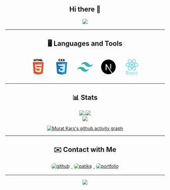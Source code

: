 <div align="center">

## Hi there 👋

</div>

<div align="center">
<a href="https://github.com/KarsMurat" target="_blank">
<img src="https://readme-typing-svg.muratkars.me?font=Fira+Code&duration=2000&pause=1000&color=61DBFB&background=0d1117&center=true&vCenter=true&width=435&lines=Welcome+to+my+page%2C+this+is+Murat" />
</a>
</div>

---

<div align="center">

## 🖥️ Languages and Tools

<div align="center">    
<a href="https://github.com/KarsMurat" target="_blank"><img style="margin: 10px" src="/img/html5.svg" alt="HTML5" title="HTML5" height="50" /></a> 
<a href="https://github.com/KarsMurat" target="_blank"><img style="margin: 10px" src="/img/css3.svg" alt="CSS3" title="CSS3" height="50" /></a>  
<a href="https://github.com/KarsMurat" target="_blank"><img style="margin: 10px" src="/img/tailwindcss.svg" alt="Tailwind CSS" title="Tailwind CSS" height="50" /></a>
<a href="https://github.com/KarsMurat" target="_blank"><img style="margin: 10px" src="/img/nextjs.svg" alt="NextJS" title="NextJS" height="50" /></a> 
<a href="https://github.com/KarsMurat" target="_blank"><img style="margin: 10px" src="/img/react.svg" alt="React" title="React" height="50" /></a>  
</div>
  
---
  
## 📊 Stats
<div align="center">
<a href="https://github.com/KarsMurat/Personal-Website">
  <img align="center" src="https://github-stats.muratkars.me/api/pin/?username=KarsMurat&repo=Personal-Portfolio-Website&show_owner=true&theme=react&hide_border=true" />
</a>
<a href="https://github.com/KarsMurat">
  <img align="center" src="https://github-stats.muratkars.me/api/top-langs/?username=KarsMurat&layout=compact&theme=react&hide_border=true&langs_count=10" />
</a>
</div>
 
<div align="center"> 
<a href="https://github.com/KarsMurat">
  <img align="center" src="https://github-stats.muratkars.me/api?username=KarsMurat&theme=react&hide_border=true&include_all_commits=true&show_icons=true&hide_rank=true" />
</a>
</div>

[![Murat Kars's github activity graph](https://github-readme-activity-graph.muratkars.me/graph?username=KarsMurat&theme=react-dark&hide_border=true&radius=8)](https://github.com/KarsMurat)

---

<div align="center">

## ✉️ Contact with Me

</div>

<div align="center">
<a href="https://github.com/KarsMurat" target="_blank">
<img src=https://img.shields.io/badge/github-%2324292e.svg?&style=for-the-badge&logo=github&logoColor=white alt=github style="margin: 5px; border-radius: 5px;" />
</a>
<a href="https://app.patika.dev/muratkars" target="_blank">
<img src=https://img.shields.io/badge/PAT%C4%B0KA-FEBF5E?style=for-the-badge alt=patika style="margin: 5px; border-radius: 5px" />
</a>
<a href="https://www.muratkars.me" target="_blank">
<img src=https://img.shields.io/badge/PORTFOLIO-61DBFB?style=for-the-badge alt=portfolio style="margin: 5px; border-radius: 5px" />
</a>
</div>

---

<div align="center">
<a href="https://github.com/KarsMurat" target="_blank">
<img src="https://visitor-badge.glitch.me/badge?page_id=KarsMurat&left_text=My%20Page%20Visitors" />
</a>
</div>
